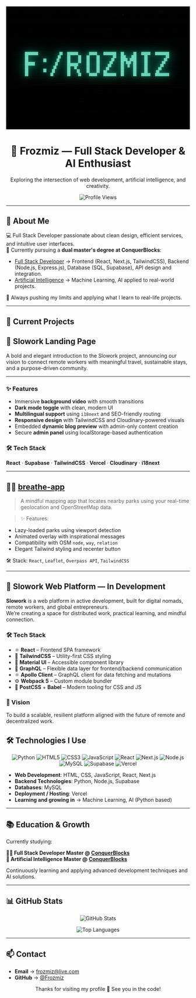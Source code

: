 <p align="center">
  <img src="./banner.png" alt="Frozmiz Banner" width="700"/>
</p>


<h1 align="center">👾 Frozmiz — Full Stack Developer & AI Enthusiast</h1>
<p align="center">
  Exploring the intersection of web development, artificial intelligence, and creativity.
</p>

<p align="center">
  <img src="https://komarev.com/ghpvc/?username=Frozmiz&label=Profile+Views&color=blue&style=flat" alt="Profile Views" />
</p>

---

## 🚀 About Me

💻 Full Stack Developer passionate about clean design, efficient services, and intuitive user interfaces.  
🧠 Currently pursuing a **dual master's degree at ConquerBlocks**:

- [Full Stack Developer](https://www.conquerblocks.com/master-desarrollo-web-full-stack) → Frontend (React, Next.js, TailwindCSS), Backend (Node.js, Express.js), Database (SQL, Supabase), API design and integration.
- [Artificial Intelligence](https://www.conquerblocks.com/master-inteligencia-artificial) → Machine Learning, AI applied to real-world projects.

📍 Always pushing my limits and applying what I learn to real-life projects.

---


## 📌 Current Projects

## 🧭 Slowork Landing Page  
A bold and elegant introduction to the Slowork project, announcing our vision to connect remote workers with meaningful travel, sustainable stays, and a purpose-driven community.

---

### ✨ Features

- Immersive **background video** with smooth transitions
- **Dark mode toggle** with clean, modern UI
- **Multilingual support** using `i18next` and SEO-friendly routing
- **Responsive design** with TailwindCSS and Cloudinary-powered visuals
- Embedded **dynamic blog preview** with admin-only content creation
- Secure **admin panel** using localStorage-based authentication


### 🛠️ Tech Stack  
**React** · **Supabase** · **TailwindCSS** · **Vercel** · **Cloudinary** · **i18next**

---

## 🧘‍♂️ [breathe-app](https://github.com/Frozmiz/breathe-app)
 > A mindful mapping app that locates nearby parks using your real-time geolocation and OpenStreetMap data.

 > ✨ Features:
 - Lazy-loaded parks using viewport detection
 - Animated overlay with inspirational messages
 - Compatibility with OSM `node`, `way`, `relation`
 - Elegant Tailwind styling and recenter button

 🛠️ Stack: `React`, `Leaflet`, `Overpass API`, `TailwindCSS`

---

## 🚧 Slowork Web Platform — In Development

**Slowork** is a web platform in active development, built for digital nomads, remote workers, and global entrepreneurs.  
We’re creating a space for distributed work, practical learning, and mindful connection.


### 🛠️ Tech Stack

- ⚛️ **React** – Frontend SPA framework
- 🎨 **TailwindCSS** – Utility-first CSS styling
- 🧱 **Material UI** – Accessible component library
- 🔗 **GraphQL** – Flexible data layer for frontend/backend communication
- ⚛️ **Apollo Client** – GraphQL client for data fetching and mutations
- ⚙️ **Webpack 5** – Custom module bundler
- 🧵 **PostCSS** + **Babel** – Modern tooling for CSS and JS


### 🧠 Vision

To build a scalable, resilient platform aligned with the future of remote and decentralized work.


## 🛠️ Technologies I Use

<p align="center">
  <img src="https://img.shields.io/badge/-Python-3776AB?logo=python&logoColor=white&style=for-the-badge" alt="Python" />
  <img src="https://img.shields.io/badge/-HTML5-E34F26?logo=html5&logoColor=white&style=for-the-badge" alt="HTML5" />
  <img src="https://img.shields.io/badge/-CSS3-1572B6?logo=css3&logoColor=white&style=for-the-badge" alt="CSS3" />
  <img src="https://img.shields.io/badge/-JavaScript-F7DF1E?logo=javascript&logoColor=black&style=for-the-badge" alt="JavaScript" />
  <img src="https://img.shields.io/badge/-React-61DAFB?logo=react&logoColor=black&style=for-the-badge" alt="React" />
  <img src="https://img.shields.io/badge/-Next.js-000000?logo=next.js&logoColor=white&style=for-the-badge" alt="Next.js" />
  <img src="https://img.shields.io/badge/-Node.js-339933?logo=node.js&logoColor=white&style=for-the-badge" alt="Node.js" />
  <img src="https://img.shields.io/badge/-MySQL-4479A1?logo=mysql&logoColor=white&style=for-the-badge" alt="MySQL" />
  <img src="https://img.shields.io/badge/-Supabase-3ECF8E?logo=supabase&logoColor=white&style=for-the-badge" alt="Supabase" />
  <img src="https://img.shields.io/badge/-Vercel-000000?logo=vercel&logoColor=white&style=for-the-badge" alt="Vercel" />
</p>

- **Web Development**: HTML, CSS, JavaScript, React, Next.js
- **Backend Technologies**: Python, Node.js, Supabase
- **Databases**: MySQL
- **Deployment / Hosting**: Vercel
- **Learning and growing in** → Machine Learning, AI (Python based)

---

## 📚 Education & Growth

Currently studying:

**👨‍💻 Full Stack Developer Master @ [ConquerBlocks](https://www.conquerblocks.com/master-desarrollo-web-full-stack)**  
**🧠 Artificial Intelligence Master @ [ConquerBlocks](https://www.conquerblocks.com/master-inteligencia-artificial)**

Continuously learning and applying advanced development techniques and AI solutions.

---

## 📊 GitHub Stats

<p align="center">
  <img src="https://github-readme-stats.vercel.app/api?username=Frozmiz&show_icons=true&theme=tokyonight" alt="GitHub Stats" />
</p>

<p align="center">
  <img src="https://github-readme-stats.vercel.app/api/top-langs/?username=Frozmiz&layout=compact&theme=tokyonight" alt="Top Languages" />
</p>

---

## 📫 Contact

- **Email** → [frozmiz@live.com](mailto:frozmiz@live.com)
- **GitHub** → [@Frozmiz](https://github.com/Frozmiz)

<p align="center">
  Thanks for visiting my profile 🚀 See you in the code!
</p>
